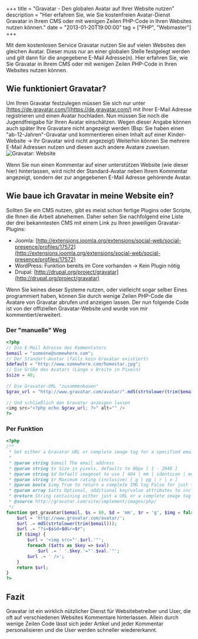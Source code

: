 +++
title       = "Gravatar - Den globalen Avatar auf Ihrer Website nutzen"
description = "Hier erfahren Sie, wie Sie kostenfreien Avatar-Dienst Gravatar in Ihrem CMS oder mit wenigen Zeilen PHP-Code in Ihren Websites nutzen können."
date        = "2013-01-20T19:00:00"
tag         = ["PHP", "Webmaster"]
+++

Mit dem kostenlosen Service Gravatar nutzen Sie auf vielen Websites den gleichen Avatar. Dieser muss nur an einer globalen Stelle festgelegt werden und gilt dann für die angegebene E-Mail Adresse(n).
Hier erfahren Sie, wie Sie Gravatar in Ihrem CMS oder mit wenigen Zeilen PHP-Code in Ihren Websites nutzen können.

<!--more-->

## Wie funktioniert Gravatar?
Um Ihren Gravatar festzulegen müssen Sie sich nur unter [https://de.gravatar.com/](https://de.gravatar.com/) mit Ihrer E-Mail Adresse registrieren und einen Avatar hochladen.
Nun müssen Sie noch die Jugendfreigabe für Ihren Avatar einschätzen. Wegen dieser Angabe können auch später Ihre Gravatare nicht angezeigt werden (Bsp: Sie haben einen "ab-12-Jahren"-Gravatar und kommentieren einen Inhalt auf einer Kinder-Website -> Ihr Gravatar wird nicht angezeigt)
Weiterhin können Sie mehrere E-Mail Adressen nutzen und diesen auch andere Avatare zuweisen.
![Gravatar: Website](/images/gravatar-nutzen/Webseite.png)

Wenn Sie nun einen Kommentar auf einer unterstützen Website (wie dieser hier) hinterlassen, wird nicht der Standard-Avatar neben Ihrem Kommentar angezeigt, sondern der zur angegebenen E-Mail Adresse gehörende Avatar.

## Wie baue ich Gravatar in meine Website ein?
Sollten Sie ein CMS nutzen, gibt es meist schon fertige Plugins oder Scripte, die Ihnen die Arbeit abnehemen. Daher sehen Sie nachfolgend eine Liste der drei bekanntesten CMS mit einem Link zu Ihren jeweiligen Gravatar-Plugins:

* Joomla: [http://extensions.joomla.org/extensions/social-web/social-presence/profiles/17572](http://extensions.joomla.org/extensions/social-web/social-presence/profiles/17572)
* WordPress: Funktion bereits im Core vorhanden -> Kein Plugin nötig
* Drupal: [http://drupal.org/project/gravatar](http://drupal.org/project/gravatar)

Wenn Sie keines dieser Systeme nutzen, oder vielleicht sogar selber Eines programmiert haben, können Sie durch wenige Zeilen PHP-Code die Avatare von Gravatar abrufen und anzeigen lassen. Der nun folgende Code ist von der offiziellen Gravatar-Website und wurde von mir kommentiert/erweitert.

### Der "manuelle" Weg
```php
<?php
// Die E-Mail Adresse des Kommentators
$email = "someone@somewhere.com";
// Der Standart-Avatar (falls kein Gravatar existiert)
$default = "http://www.somewhere.com/homestar.jpg";
// Die Größe des Avatars (Länge x Breite in Pixeln)
$size = 40;
 
// Die Gravatar-URL "zusammenbauen"
$grav_url = "http://www.gravatar.com/avatar/".md5(strtolower(trim($email)))."?d=".urlencode($default)."&s=".$size;
 
// Und schließlich den Gravatar anzeigen lassen
<img src="<?php echo $grav_url; ?>" alt="" />
?>
```

### Per Funktion
```php
<?php
/**
 * Get either a Gravatar URL or complete image tag for a specified email address.
 *
 * @param string $email The email address
 * @param string $s Size in pixels, defaults to 80px [ 1 - 2048 ]
 * @param string $d Default imageset to use [ 404 | mm | identicon | monsterid | wavatar ]
 * @param string $r Maximum rating (inclusive) [ g | pg | r | x ]
 * @param boole $img True to return a complete IMG tag False for just the URL
 * @param array $atts Optional, additional key/value attributes to include in the IMG tag
 * @return String containing either just a URL or a complete image tag
 * @source http://gravatar.com/site/implement/images/php/
 */
function get_gravatar($email, $s = 80, $d = 'mm', $r = 'g', $img = false, $atts = array()) {
    $url = 'http://www.gravatar.com/avatar/';
    $url .= md5(strtolower(trim($email)));
    $url .= "?s=$s&d=$d&r=$r";
    if ($img) {
        $url = '<img src="'.$url.'"';
        foreach ($atts as $key => $val)
            $url .= ' '.$key.'="'.$val.'"';
        $url .= ' />';
    }
    return $url;
}
?>
```

## Fazit
Gravatar ist ein wirklich nützlicher Dienst für Websitebetreiber und User, die oft auf verschiedenen Websites Kommentare hinterlassen.
Allein durch wenige Zeilen Code lässt sich jeder Artikel und jeder Kommentar personalisieren und die User werden schneller wiedererkannt.